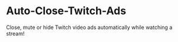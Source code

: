 # Auto-Close-Twitch-Ads
Close, mute or hide Twitch video ads automatically while watching a stream!

